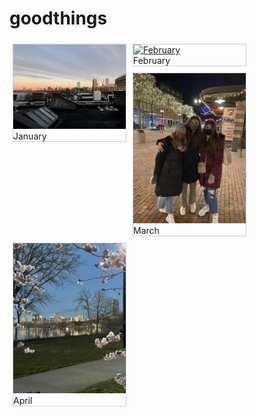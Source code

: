 # goodthings
<head>
<style>
div.gallery {
  margin: 5px;
  border: 1px solid #ccc;
  float: left;
  width: 180px;
}

div.gallery:hover {
  border: 1px solid #777;
}

div.gallery img {
  width: 100%;
  height: auto;
}

div.desc {
  padding: 15px;
  text-align: center;
}
</style>
</head>
<body>

<div class="gallery">
  <a target="_blank" href="images/jan3.jpg">
    <img src="images/jan3.jpg" alt="January" width="600" height="auto"> 
  </a>
  <div class="desc">January</div>
</div>
                   
<div class="gallery">
  <a target="_blank" href="images/feb14.jpg">
    <img src="images/feb14.jpg" alt="February" width="600" height="auto">
  </a>
  <div class="desc">February</div>
</div>                   

<div class="gallery">
  <a target="_blank" href="imgages/mar1.jpg">
    <img src="images/mar1.jpg" alt="March" width="600" height="auto">
  </a>
  <div class="desc">March</div>
</div>


<div class="gallery">
  <a target="_blank" href="images/apr13.jpg">
    <img src="images/apr13.jpg" alt="April" width="600" height="auto">
  </a>
  <div class="desc">April</div>
</div>

</body>
</html>
